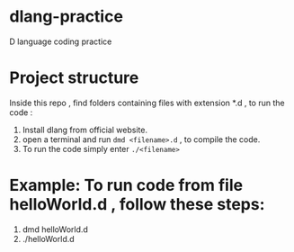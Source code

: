 # dlang-practice
D language coding practice

# Project structure
Inside this repo , find folders containing files with extension *.d , to run the code :

1. Install dlang from official website.
2. open a terminal and run ```dmd <filename>.d``` , to compile the code.
3. To run the code simply enter ```./<filename>```

# Example:  To run code from file helloWorld.d , follow these steps:

1. dmd helloWorld.d
2. ./helloWorld.d